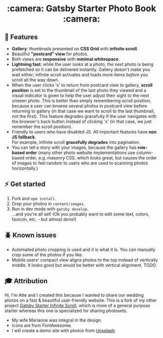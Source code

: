 <h1 align="center">
  :camera: Gatsby Starter Photo Book :camera:
</h1>

## :notebook: Features

- **Gallery**: thumbnails presented on **CSS Grid** with **infinite scroll**.
- Beautiful **"postcard" view** for photos.
- Both views are **responsive** with **minimal whitespace**.
- **Lightning fast**: while the user looks at a photo, the next photo is being prefetched so it can be delivered instantly. Gallery doesn't make you wait either; infinite scroll activates and loads more items _before_ you scroll all the way down.
- When the user clicks 'x' to return from postcard view to gallery, **scroll position** is set to the thumbnail of the last photo they viewed and a visual indicator is given to help the user adjust their sight to the next unseen photo. This is better than simply remembering scroll position, because a user can browse several photos in postcard view before returning to gallery (in that case we want to scroll to the last thumbnail, not the first). This feature degrades gracefully if the user navigates with the browser's back button instead of clicking 'x' (in that case, we just remember the scroll position).
- Friendly to users who have disabled JS. All important features have **non JS fallback**.  
For example, infinite scroll **gracefully degrades** into pagination.
- You can tell a story with your images, because the gallery has **row-based order** (many other photo website implementations use column-based order, e.g. masonry CSS, which looks great, but causes the order of images to feel random to users who are used to scanning photos horizontally.)

## :zap: Get started

1. Fork and `npm install`.
2. Drop your photos in `content/images`.
3. Run in dev mode with `gatsby develop`.  
...and you're all set! (Ok you probably want to edit some text, colors, favicon, etc. - but almost done!)

## :beetle: Known issues

- Automated photo cropping is used and it is what it is. You can manually crop some of the photos if you like.
- Mobile users' compact view aligns photos to the top instead of vertically middle. It looks good but would be better with vertical alignment. TODO.

## 🎓 Attribution

Hi, I'm Atte and I created this because I wanted to share our wedding photos on a fast & beautiful user-friendly website. This is a fork of my other project [Gatsby Starter Infinite Scroll](https://github.com/baobabKoodaa/gatsby-starter-infinite-scroll), which is more of a general purpose starter whereas this one is specialized for sharing photosets. 

- My wife Marianne was integral in the design.
- Icons are from FontAwesome.
- I will create a demo site with photos from [Unsplash](https://unsplash.com).
